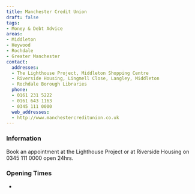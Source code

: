 ```yaml
---
title: Manchester Credit Union
draft: false
tags:
- Money & Debt Advice
areas:
- Middleton
- Heywood
- Rochdale
- Greater Manchester
contact:
  addresses:
  - The Lighthouse Project, Middleton Shopping Centre
  - Riverside Housing, Lingmell Close, Langley, Middleton
  - Rochdale Borough Libraries
  phone:
  - 0161 231 5222
  - 0161 643 1163
  - 0345 111 0000
  web_addresses:
  - http://www.manchestercreditunion.co.uk
---
```


### Information
Book an appointment at the Lighthouse Project or
at Riverside Housing on 0345 111 0000 open 24hrs.

### Opening Times
* 

